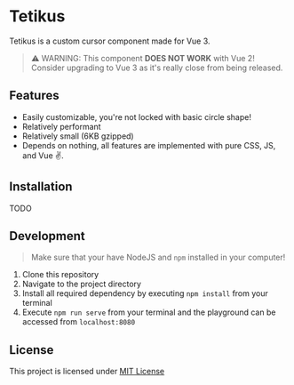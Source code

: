# Tetikus

Tetikus is a custom cursor component made for Vue 3.

> ⚠️ WARNING: This component **DOES NOT WORK** with Vue 2! Consider upgrading to Vue 3 as it's really close from being released.

## Features

- Easily customizable, you're not locked with basic circle shape!
- Relatively performant
- Relatively small (6KB gzipped)
- Depends on nothing, all features are implemented with pure CSS, JS, and Vue ✌️.

## Installation

TODO

## Development

> Make sure that your have NodeJS and `npm` installed in your computer!

1. Clone this repository
2. Navigate to the project directory
3. Install all required dependency by executing `npm install` from your terminal
4. Execute `npm run serve` from your terminal and the playground can be accessed from `localhost:8080`

## License

This project is licensed under [MIT License](LICENSE)
